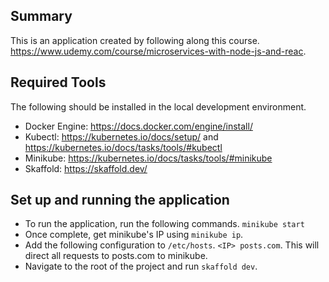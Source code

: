 ## Summary

This is an application created by following along this course. https://www.udemy.com/course/microservices-with-node-js-and-reac.

## Required Tools

The following should be installed in the local development environment.

* Docker Engine: https://docs.docker.com/engine/install/
* Kubectl: https://kubernetes.io/docs/setup/ and https://kubernetes.io/docs/tasks/tools/#kubectl
* Minikube: https://kubernetes.io/docs/tasks/tools/#minikube
* Skaffold: https://skaffold.dev/

## Set up and running the application

* To run the application, run the following commands.
  ```minikube start```
* Once complete, get minikube's IP using `minikube ip`.
* Add the following configuration to `/etc/hosts`. `<IP> posts.com`. This will direct all requests to posts.com to minikube.
* Navigate to the root of the project and run `skaffold dev`.
